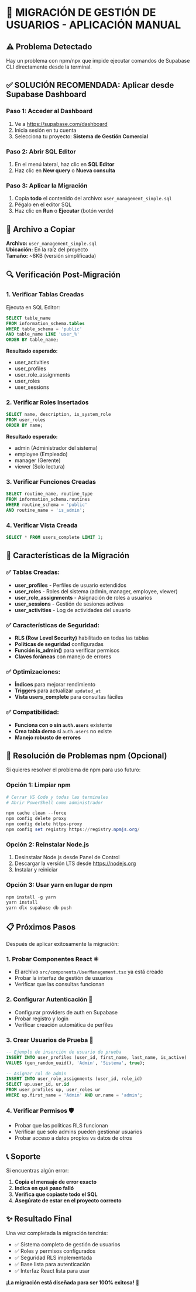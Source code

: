 # 🚀 MIGRACIÓN DE GESTIÓN DE USUARIOS - APLICACIÓN MANUAL

## ⚠️ Problema Detectado
Hay un problema con npm/npx que impide ejecutar comandos de Supabase CLI directamente desde la terminal.

## ✅ SOLUCIÓN RECOMENDADA: Aplicar desde Supabase Dashboard

### Paso 1: Acceder al Dashboard
1. Ve a https://supabase.com/dashboard
2. Inicia sesión en tu cuenta
3. Selecciona tu proyecto: **Sistema de Gestión Comercial**

### Paso 2: Abrir SQL Editor
1. En el menú lateral, haz clic en **SQL Editor**
2. Haz clic en **New query** o **Nueva consulta**

### Paso 3: Aplicar la Migración
1. Copia **todo** el contenido del archivo: `user_management_simple.sql`
2. Pégalo en el editor SQL
3. Haz clic en **Run** o **Ejecutar** (botón verde)

## 📄 Archivo a Copiar
**Archivo:** `user_management_simple.sql`  
**Ubicación:** En la raíz del proyecto  
**Tamaño:** ~8KB (versión simplificada)

## 🔍 Verificación Post-Migración

### 1. Verificar Tablas Creadas
Ejecuta en SQL Editor:
```sql
SELECT table_name 
FROM information_schema.tables 
WHERE table_schema = 'public' 
AND table_name LIKE 'user_%'
ORDER BY table_name;
```

**Resultado esperado:**
- user_activities
- user_profiles  
- user_role_assignments
- user_roles
- user_sessions

### 2. Verificar Roles Insertados
```sql
SELECT name, description, is_system_role 
FROM user_roles 
ORDER BY name;
```

**Resultado esperado:**
- admin (Administrador del sistema)
- employee (Empleado)
- manager (Gerente)
- viewer (Solo lectura)

### 3. Verificar Funciones Creadas
```sql
SELECT routine_name, routine_type 
FROM information_schema.routines 
WHERE routine_schema = 'public' 
AND routine_name = 'is_admin';
```

### 4. Verificar Vista Creada
```sql
SELECT * FROM users_complete LIMIT 1;
```

## 🎯 Características de la Migración

### ✅ Tablas Creadas:
- **user_profiles** - Perfiles de usuario extendidos
- **user_roles** - Roles del sistema (admin, manager, employee, viewer)
- **user_role_assignments** - Asignación de roles a usuarios
- **user_sessions** - Gestión de sesiones activas
- **user_activities** - Log de actividades del usuario

### ✅ Características de Seguridad:
- **RLS (Row Level Security)** habilitado en todas las tablas
- **Políticas de seguridad** configuradas
- **Función is_admin()** para verificar permisos
- **Claves foráneas** con manejo de errores

### ✅ Optimizaciones:
- **Índices** para mejorar rendimiento
- **Triggers** para actualizar `updated_at`
- **Vista users_complete** para consultas fáciles

### ✅ Compatibilidad:
- **Funciona con o sin `auth.users`** existente
- **Crea tabla demo** si `auth.users` no existe
- **Manejo robusto de errores**

## 🔧 Resolución de Problemas npm (Opcional)

Si quieres resolver el problema de npm para uso futuro:

### Opción 1: Limpiar npm
```powershell
# Cerrar VS Code y todas las terminales
# Abrir PowerShell como administrador

npm cache clean --force
npm config delete proxy
npm config delete https-proxy
npm config set registry https://registry.npmjs.org/
```

### Opción 2: Reinstalar Node.js
1. Desinstalar Node.js desde Panel de Control
2. Descargar la versión LTS desde https://nodejs.org
3. Instalar y reiniciar

### Opción 3: Usar yarn en lugar de npm
```powershell
npm install -g yarn
yarn install
yarn dlx supabase db push
```

## 📋 Próximos Pasos

Después de aplicar exitosamente la migración:

### 1. Probar Componentes React ⚛️
- El archivo `src/components/UserManagement.tsx` ya está creado
- Probar la interfaz de gestión de usuarios
- Verificar que las consultas funcionan

### 2. Configurar Autenticación 🔐
- Configurar providers de auth en Supabase
- Probar registro y login
- Verificar creación automática de perfiles

### 3. Crear Usuarios de Prueba 👥
```sql
-- Ejemplo de inserción de usuario de prueba
INSERT INTO user_profiles (user_id, first_name, last_name, is_active) 
VALUES (gen_random_uuid(), 'Admin', 'Sistema', true);

-- Asignar rol de admin
INSERT INTO user_role_assignments (user_id, role_id) 
SELECT up.user_id, ur.id 
FROM user_profiles up, user_roles ur 
WHERE up.first_name = 'Admin' AND ur.name = 'admin';
```

### 4. Verificar Permisos 🛡️
- Probar que las políticas RLS funcionan
- Verificar que solo admins pueden gestionar usuarios
- Probar acceso a datos propios vs datos de otros

## 📞 Soporte

Si encuentras algún error:

1. **Copia el mensaje de error exacto**
2. **Indica en qué paso falló**
3. **Verifica que copiaste todo el SQL**
4. **Asegúrate de estar en el proyecto correcto**

## ✨ Resultado Final

Una vez completada la migración tendrás:

- ✅ Sistema completo de gestión de usuarios
- ✅ Roles y permisos configurados
- ✅ Seguridad RLS implementada
- ✅ Base lista para autenticación
- ✅ Interfaz React lista para usar

**¡La migración está diseñada para ser 100% exitosa!** 🎉
